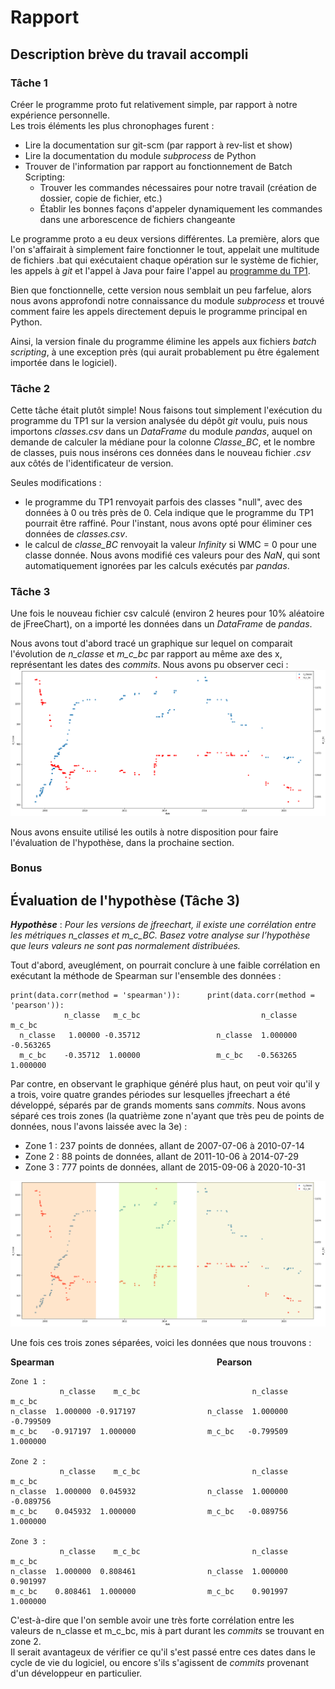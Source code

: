 # Rapport

## Description brève du travail accompli

### Tâche 1

Créer le programme proto fut relativement simple, par rapport à notre expérience personnelle.  
Les trois éléments les plus chronophages furent :

- Lire la documentation sur git-scm (par rapport à rev-list et show)
- Lire la documentation du module *subprocess* de Python
- Trouver de l'information par rapport au fonctionnement de Batch Scripting:
  - Trouver les commandes nécessaires pour notre travail (création de dossier, copie de fichier, etc.) 
  - Établir les bonnes façons d'appeler dynamiquement les commandes dans une arborescence de fichiers changeante

Le programme proto a eu deux versions différentes. La première, alors que l'on s'affairait à simplement faire fonctionner le tout, appelait une multitude de fichiers .bat qui exécutaient chaque opération sur le système de fichier, les appels à *git* et l'appel à Java pour faire l'appel au [programme du TP1](https://github.com/TLOREM/tp1_qm_jp).  

Bien que fonctionnelle, cette version nous semblait un peu farfelue, alors nous avons approfondi notre connaissance du module *subprocess* et trouvé comment faire les appels directement depuis le programme principal en Python. 

Ainsi, la version finale du programme élimine les appels aux fichiers *batch scripting*, à une exception près (qui aurait probablement pu être également importée dans le logiciel).

### Tâche 2
Cette tâche était plutôt simple! Nous faisons tout simplement l'exécution du programme du TP1 sur la version analysée du dépôt *git* voulu, puis nous importons *classes.csv* dans un *DataFrame* du module *pandas*, auquel on demande de calculer la médiane pour la colonne *Classe_BC*, et le nombre de classes, puis nous insérons ces données dans le nouveau fichier *.csv* aux côtés de l'identificateur de version. 

Seules modifications : 
- le programme du TP1 renvoyait parfois des classes "null", avec des données à 0 ou très près de 0. Cela indique que le programme du TP1 pourrait être raffiné. Pour l'instant, nous avons opté pour éliminer ces données de *classes.csv*. 
- le calcul de *classe_BC* renvoyait la valeur *Infinity* si WMC = 0 pour une classe donnée. Nous avons modifié ces valeurs pour des *NaN*, qui sont automatiquement ignorées par les calculs exécutés par *pandas*. 

### Tâche 3

Une fois le nouveau fichier csv calculé (environ 2 heures pour 10% aléatoire de jFreeChart), on a importé les données dans un *DataFrame* de *pandas*.  

Nous avons tout d'abord tracé un graphique sur lequel on comparait l'évolution de *n_classe* et *m_c_bc* par rapport au même axe des x, représentant les dates des *commits*. Nous avons pu observer ceci :  
![graphique à deux axes y : n_classe par rapport au temps ; m_c_bc par rapport au temps](https://github.com/f-lalonde/proto/blob/main/analyses/classe%20n%20vs%20bc.png)


Nous avons ensuite utilisé les outils à notre disposition pour faire l'évaluation de l'hypothèse, dans la prochaine section.

### Bonus


## Évaluation de l'hypothèse (Tâche 3)

***Hypothèse*** : *Pour les versions de jfreechart, il existe une corrélation entre les métriques n_classes et m_c_BC. Basez votre analyse sur l’hypothèse que leurs valeurs ne sont pas normalement distribuées.*

Tout d'abord, aveuglément, on pourrait conclure à une faible corrélation en exécutant la méthode de Spearman sur l'ensemble des données :
```
print(data.corr(method = 'spearman')):      print(data.corr(method = 'pearson')):
            n_classe   m_c_bc                           n_classe   m_c_bc
  n_classe   1.00000 -0.35712                 n_classe  1.000000 -0.563265
  m_c_bc    -0.35712  1.00000                 m_c_bc   -0.563265  1.000000
```

Par contre, en observant le graphique généré plus haut, on peut voir qu'il y a trois, voire quatre grandes périodes sur lesquelles jfreechart a été développé, séparés par de grands moments sans *commits*. Nous avons séparé ces trois zones (la quatrième zone n'ayant que très peu de points de données, nous l'avons laissée avec la 3e) :

- Zone 1 : 237 points de données, allant de 2007-07-06 à 2010-07-14
- Zone 2 : 88 points de données, allant de 2011-10-06 à 2014-07-29
- Zone 3 : 777 points de données, allant de 2015-09-06 à 2020-10-31

![graphique à deux axes y avec zones colorées: n_classe par rapport au temps ; m_c_bc par rapport au temps](https://github.com/f-lalonde/proto/blob/main/analyses/classe%20n%20vs%20bc%20zones.png)

Une fois ces trois zones séparées, voici les données que nous trouvons : 

**Spearman**                                                                  **Pearson**
```
Zone 1 : 
           n_classe    m_c_bc                         n_classe    m_c_bc               
n_classe  1.000000 -0.917197                n_classe  1.000000 -0.799509
m_c_bc   -0.917197  1.000000                m_c_bc   -0.799509  1.000000 

Zone 2 : 
           n_classe    m_c_bc                         n_classe    m_c_bc
n_classe  1.000000  0.045932                n_classe  1.000000 -0.089756
m_c_bc    0.045932  1.000000                m_c_bc   -0.089756  1.000000 

Zone 3 : 
           n_classe    m_c_bc                         n_classe    m_c_bc
n_classe  1.000000  0.808461                n_classe  1.000000  0.901997
m_c_bc    0.808461  1.000000                m_c_bc    0.901997  1.000000 
```

C'est-à-dire que l'on semble avoir une très forte corrélation entre les valeurs de n_classe et m_c_bc, mis à part durant les *commits* se trouvant en zone 2.  
Il serait avantageux de vérifier ce qu'il s'est passé entre ces dates dans le cycle de vie du logiciel, ou encore s'ils s'agissent de *commits* provenant d'un développeur en particulier. 
